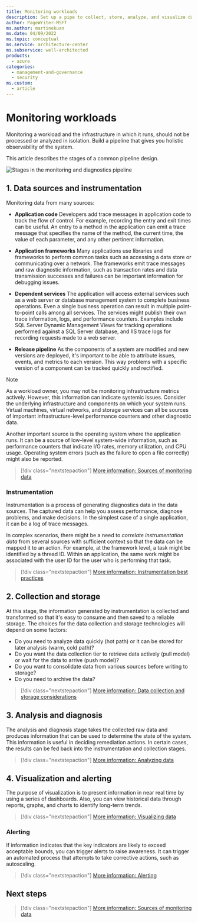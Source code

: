 ```yaml
---
title: Monitoring workloads
description: Set up a pipe to collect, store, analyze, and visualize data for monitoring and diagnostics. 
author: PageWriter-MSFT
ms.author: martinekuan
ms.date: 04/09/2022
ms.topic: conceptual
ms.service: architecture-center
ms.subservice: well-architected
products:
  - azure
categories:
  - management-and-governance
  - security
ms.custom:
  - article
---
```


# Monitoring workloads

Monitoring a workload and the infrastructure in which it runs, should not be processed or analyzed in isolation. Build a pipeline that gives you holistic observability of the system.

This article describes the stages of a common pipeline design.

![Stages in the monitoring and diagnostics pipeline](../devops/pipeline.png)

## 1. Data sources and instrumentation

Monitoring data from many sources:
    
- **Application code** Developers add trace messages in application code to track the flow of control. For example, recording the entry and exit times can be useful. An entry to a method in the application can emit a trace message that specifies the name of the method, the current time, the value of each parameter, and any other pertinent information.

- **Application frameworks** Many applications use libraries and frameworks to perform common tasks such as accessing a data store or communicating over a network. The frameworks emit trace messages and raw diagnostic information, such as transaction rates and data transmission successes and failures can be important information for debugging issues.

- **Dependent services** The application will access external services such as a web server or database management system to complete business operations. Even a single business operation can result in multiple point-to-point calls among all services. The services might publish their own trace information, logs, and performance counters. Examples include SQL Server Dynamic Management Views for tracking operations performed against a SQL Server database, and IIS trace logs for recording requests made to a web server.

- **Release pipeline** As the components of a system are modified and new versions are deployed, it's important to be able to attribute issues, events, and metrics to each version. This way problems with a specific version of a component can be tracked quickly and rectified.

> [!NOTE]
> As a workload owner, you may not be monitoring infrastructure metrics actively. However, this information can indicate systemic issues. Consider the underlying infrastructure and components on which your system runs. Virtual machines, virtual networks, and storage services can all be sources of important infrastructure-level performance counters and other diagnostic data.
>
> Another important source is the operating system where the application runs. It can be a source of low-level system-wide information, such as performance counters that indicate I/O rates, memory utilization, and CPU usage. Operating system errors (such as the failure to open a file correctly) might also be reported.
    
> [!div class="nextstepaction"]
> [More information: Sources of monitoring data](monitor-data-sources.md)

### Instrumentation

Instrumentation is a process of generating diagnostics data in the data sources. The captured data can help you assess performance, diagnose problems, and make decisions. In the simplest case of a single  application, it can be a log of trace messages. 

In complex scenarios, there might be a need to _correlate instrumentation data_ from several sources with sufficient context so that the data can be mapped it to an action. For example, at the framework level, a task might be identified by a thread ID. Within an application, the same work might be associated with the user ID for the user who is performing that task.

> [!div class="nextstepaction"]
> [More information: Instrumentation best practices](monitor-instrument.md)
    
## 2. Collection and storage

At this stage, the information generated by instrumentation is collected and transformed so that it's easy to consume and then saved to a reliable storage. The choices for the data collection and storage technologies will depend on some factors:

- Do you need to analyze data quickly (hot path) or it can be stored for later analysis (warm, cold path)?
- Do you want the data collection tier to retrieve data actively (pull model) or wait for the data to arrive (push model)?
- Do you want to consolidate data from various sources before writing to storage?
- Do you need to archive the data?

> [!div class="nextstepaction"]
> [More information: Data collection and storage considerations](monitor-collection-data-storage.md)

## 3. Analysis and diagnosis

The analysis and diagnosis stage takes the collected raw data and produces information that can be used to determine the state of the system. This information is useful in deciding remediation actions. In certain cases, the results can be fed back into the instrumentation and collection stages. 

> [!div class="nextstepaction"]
> [More information: Analyzing data](monitor-analysis.md)

## 4. Visualization and alerting

The purpose of visualization is to present  information in near real time by using a series of dashboards. Also, you can view historical data through reports, graphs, and charts to identify long-term trends. 

> [!div class="nextstepaction"]
> [More information: Visualizing data](monitor-visualize-data.md)
    
### Alerting
    
If information indicates that the key indicators are likely to exceed acceptable bounds, you can trigger alerts to raise awareness. It can trigger an automated process that attempts to take corrective actions, such as autoscaling.

> [!div class="nextstepaction"]
> [More information: Alerting](monitor-alerts.md)


## Next steps

> [!div class="nextstepaction"]
> [More information: Sources of monitoring data](monitor-data-sources.md)


